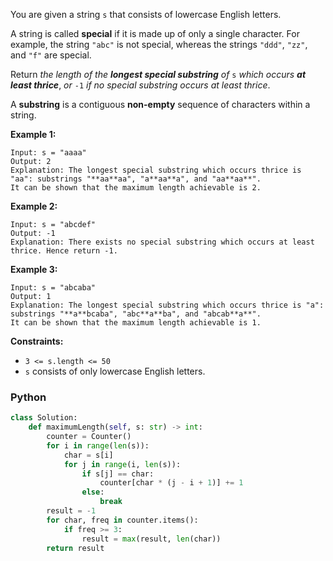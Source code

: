 You are given a string  `s`  that consists of lowercase English letters.

A string is called  **special**  if it is made up of only a single character. For example, the string  `"abc"`  is not
special, whereas the strings  `"ddd"`,  `"zz"`, and  `"f"`  are special.

Return  _the length of the  **longest special substring**  of_ `s`  _which occurs  **at least thrice**_,  _or_ `-1` _if
no special substring occurs at least thrice_.

A  **substring**  is a contiguous  **non-empty**  sequence of characters within a string.

**Example 1:**

```
Input: s = "aaaa"
Output: 2
Explanation: The longest special substring which occurs thrice is "aa": substrings "**aa**aa", "a**aa**a", and "aa**aa**".
It can be shown that the maximum length achievable is 2.
```

**Example 2:**

```
Input: s = "abcdef"
Output: -1
Explanation: There exists no special substring which occurs at least thrice. Hence return -1.
```

**Example 3:**

```
Input: s = "abcaba"
Output: 1
Explanation: The longest special substring which occurs thrice is "a": substrings "**a**bcaba", "abc**a**ba", and "abcab**a**".
It can be shown that the maximum length achievable is 1.
```

**Constraints:**

- `3 <= s.length <= 50`
- `s`  consists of only lowercase English letters.

### Python

```py
class Solution:
    def maximumLength(self, s: str) -> int:
        counter = Counter()
        for i in range(len(s)):
            char = s[i]
            for j in range(i, len(s)):
                if s[j] == char:
                    counter[char * (j - i + 1)] += 1
                else:
                    break
        result = -1
        for char, freq in counter.items():
            if freq >= 3:
                result = max(result, len(char))
        return result
```